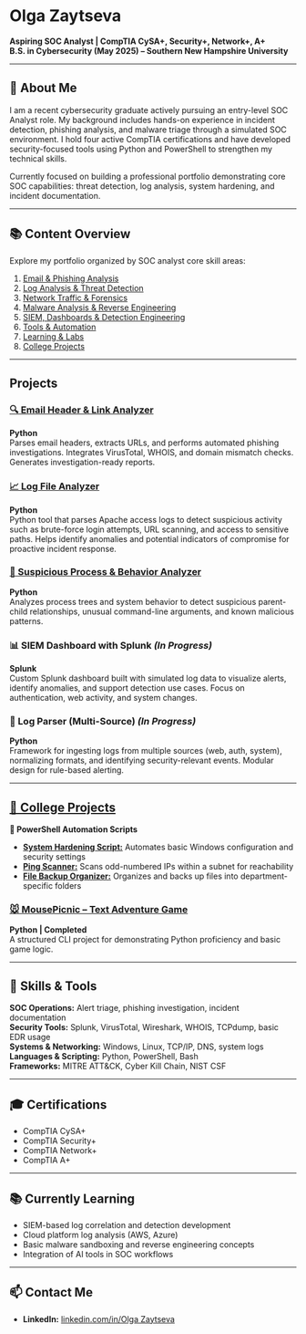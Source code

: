 # Olga Zaytseva

**Aspiring SOC Analyst | CompTIA CySA+, Security+, Network+, A+**  
**B.S. in Cybersecurity (May 2025) – Southern New Hampshire University**  

---

## 🔹 About Me

I am a recent cybersecurity graduate actively pursuing an entry-level SOC Analyst role. My background includes hands-on experience in incident detection, phishing analysis, and malware triage through a simulated SOC environment. I hold four active CompTIA certifications and have developed security-focused tools using Python and PowerShell to strengthen my technical skills.

Currently focused on building a professional portfolio demonstrating core SOC capabilities: threat detection, log analysis, system hardening, and incident documentation.

---

## 📚 Content Overview

Explore my portfolio organized by SOC analyst core skill areas:

1. [Email & Phishing Analysis](#email--phishing-analysis)  
2. [Log Analysis & Threat Detection](#log-analysis--threat-detection)  
3. [Network Traffic & Forensics](#network-traffic--forensics)  
4. [Malware Analysis & Reverse Engineering](#malware-analysis--reverse-engineering)  
5. [SIEM, Dashboards & Detection Engineering](#siem-dashboards--detection-engineering)  
6. [Tools & Automation](#tools--automation)  
7. [Learning & Labs](#learning--labs)  
8. [College Projects](#college-projects)  

---

## Projects
### [🔍 Email Header & Link Analyzer](https://github.com/LogLogic/EmailHeaderLinkAnalyzer)  
**Python**  
Parses email headers, extracts URLs, and performs automated phishing investigations. Integrates VirusTotal, WHOIS, and domain mismatch checks. Generates investigation-ready reports.

### [📈 Log File Analyzer](https://github.com/LogLogic/LogFileAnalyzer)  
**Python**  
Python tool that parses Apache access logs to detect suspicious activity such as brute-force login attempts, URL scanning, and access to sensitive paths. Helps identify anomalies and potential indicators of compromise for proactive incident response.

### [🧠 Suspicious Process & Behavior Analyzer](https://github.com/LogLogic/SuspiciousProcessBehaviorAnalyzer)
**Python**  
Analyzes process trees and system behavior to detect suspicious parent-child relationships, unusual command-line arguments, and known malicious patterns.

### 📊 SIEM Dashboard with Splunk *(In Progress)*  
**Splunk**  
Custom Splunk dashboard built with simulated log data to visualize alerts, identify anomalies, and support detection use cases. Focus on authentication, web activity, and system changes.

### 🧩 Log Parser (Multi-Source) *(In Progress)*  
**Python**  
Framework for ingesting logs from multiple sources (web, auth, system), normalizing formats, and identifying security-relevant events. Modular design for rule-based alerting.

---

## [🧪 College Projects](https://github.com/LogLogic/CollegeProjects)

**🔐 PowerShell Automation Scripts**  
- **[System Hardening Script:](https://github.com/LogLogic/CollegeProjects/blob/main/ConfigurationAutomationScript.ps1)** Automates basic Windows configuration and security settings  
- **[Ping Scanner:](https://github.com/LogLogic/CollegeProjects/blob/main/OddIPsPing.ps1)** Scans odd-numbered IPs within a subnet for reachability  
- **[File Backup Organizer:](https://github.com/LogLogic/CollegeProjects/blob/main/FileBackup.ps1)** Organizes and backs up files into department-specific folders

### [🐭 MousePicnic – Text Adventure Game](https://github.com/LogLogic/CollegeProjects/tree/main/PythonTextGame)  
**Python | Completed**  
A structured CLI project for demonstrating Python proficiency and basic game logic.

---

## 🧰 Skills & Tools

**SOC Operations:** Alert triage, phishing investigation, incident documentation  
**Security Tools:** Splunk, VirusTotal, Wireshark, WHOIS, TCPdump, basic EDR usage  
**Systems & Networking:** Windows, Linux, TCP/IP, DNS, system logs  
**Languages & Scripting:** Python, PowerShell, Bash  
**Frameworks:** MITRE ATT&CK, Cyber Kill Chain, NIST CSF

---

## 🎓 Certifications

- CompTIA CySA+  
- CompTIA Security+  
- CompTIA Network+  
- CompTIA A+

---

## 📚 Currently Learning

- SIEM-based log correlation and detection development  
- Cloud platform log analysis (AWS, Azure)  
- Basic malware sandboxing and reverse engineering concepts  
- Integration of AI tools in SOC workflows

---

## 📫 Contact Me

- **LinkedIn:** [linkedin.com/in/Olga Zaytseva](https://www.linkedin.com/in/olga-z-3917a3228)  
